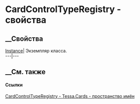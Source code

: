 # CardControlTypeRegistry - свойства
##  __Свойства
[Instance](P_Tessa_Cards_CardControlTypeRegistry_Instance.htm)| Экземпляр
класса.  
---|---  
##  __См. также
#### Ссылки
[CardControlTypeRegistry - ](T_Tessa_Cards_CardControlTypeRegistry.htm)
[Tessa.Cards - пространство имён](N_Tessa_Cards.htm)
